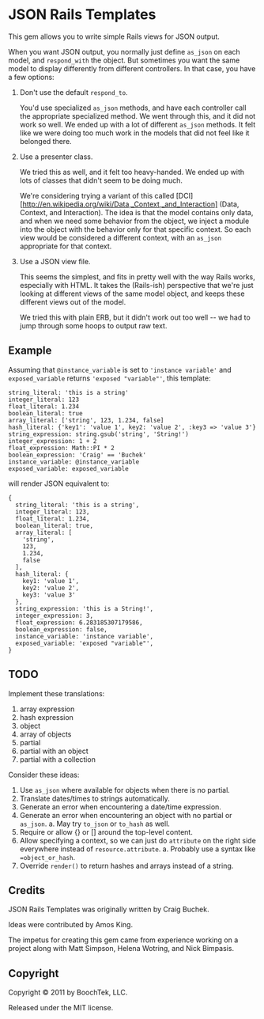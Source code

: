 JSON Rails Templates
====================

This gem allows you to write simple Rails views for JSON output.

When you want JSON output, you normally just define ``as_json`` on each
model, and ``respond_with`` the object. But sometimes you want the same
model to display differently from different controllers. In that case,
you have a few options:

1. Don't use the default ``respond_to``.

   You'd use specialized ``as_json`` methods, and have each controller
   call the appropriate specialized method. We went through this, and it
   did not work so well. We ended up with a lot of different ``as_json``
   methods. It felt like we were doing too much work in the models that
   did not feel like it belonged there.

1. Use a presenter class.

   We tried this as well, and it felt too heavy-handed. We ended up with
   lots of classes that didn't seem to be doing much.

   We're considering trying a variant of this called [DCI][http://en.wikipedia.org/wiki/Data,_Context,_and_Interaction]
   (Data, Context, and Interaction). The idea is that the model contains
   only data, and when we need some behavior from the object, we inject a
   module into the object with the behavior only for that specific
   context. So each view would be considered a different context, with an
   ``as_json`` appropriate for that context.

1. Use a JSON view file.

   This seems the simplest, and fits in pretty well with the way Rails
   works, especially with HTML. It takes the (Rails-ish) perspective that
   we're just looking at different views of the same model object, and
   keeps these different views out of the model.

   We tried this with plain ERB, but it didn't work out too well -- we
   had to jump through some hoops to output raw text.


## Example ##

Assuming that ``@instance_variable`` is set to ``'instance variable'``
and ``exposed_variable`` returns ``'exposed "variable"'``,
this template:

    string_literal: 'this is a string'
    integer_literal: 123
    float_literal: 1.234
    boolean_literal: true
    array_literal: ['string', 123, 1.234, false]
    hash_literal: {'key1': 'value 1', key2: 'value 2', :key3 => 'value 3'}
    string_expression: string.gsub('string', 'String!')
    integer_expression: 1 + 2
    float_expression: Math::PI * 2
    boolean_expression: 'Craig' == 'Buchek'
    instance_variable: @instance_variable
    exposed_variable: exposed_variable

will render JSON equivalent to:

    {
      string_literal: 'this is a string',
      integer_literal: 123,
      float_literal: 1.234,
      boolean_literal: true,
      array_literal: [
        'string',
        123,
        1.234,
        false
      ],
      hash_literal: {
        key1: 'value 1',
        key2: 'value 2',
        key3: 'value 3'
      },
      string_expression: 'this is a String!',
      integer_expression: 3,
      float_expression: 6.283185307179586,
      boolean_expression: false,
      instance_variable: 'instance variable',
      exposed_variable: 'exposed "variable"',
    }


## TODO ##

Implement these translations:

1. array expression
1. hash expression
1. object
1. array of objects
1. partial
1. partial with an object
1. partial with a collection

Consider these ideas:

1. Use ``as_json`` where available for objects when there is no partial.
1. Translate dates/times to strings automatically.
1. Generate an error when encountering a date/time expression.
1. Generate an error when encountering an object with no partial or ``as_json``.
    a. May try ``to_json`` or ``to_hash`` as well.
1. Require or allow {} or [] around the top-level content.
1. Allow specifying a context, so we can just do ``attribute`` on the right side everywhere instead of ``resource.attribute``.
    a. Probably use a syntax like ``=object_or_hash``.
1. Override ``render()`` to return hashes and arrays instead of a string.


## Credits ##

JSON Rails Templates was originally written by Craig Buchek.

Ideas were contributed by Amos King.

The impetus for creating this gem came from experience working on a
project along with Matt Simpson, Helena Wotring, and Nick Bimpasis.


## Copyright ##

Copyright © 2011 by BoochTek, LLC.

Released under the MIT license.
